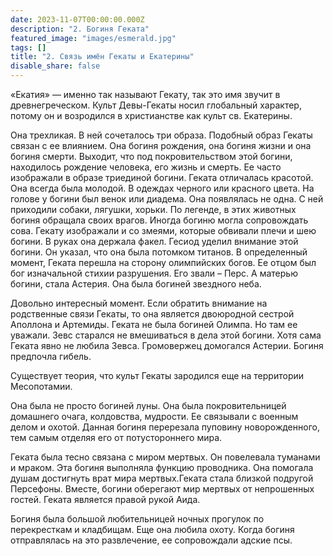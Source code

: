 ```yaml
---
date: 2023-11-07T00:00:00.000Z
description: "2. Богиня Геката"
featured_image: "images/esmerald.jpg"
tags: []
title: "2. Связь имён Гекаты и Екатерины"
disable_share: false
---
```

«Екатия» — именно так называют Гекату, так это имя звучит в древнегреческом. Культ Девы-Гекаты носил глобальный характер, потому он и возродился в христианстве как культ св. Екатерины. 

Она трехликая. В ней сочеталось три образа. Подобный образ Гекаты связан с ее влиянием. Она богиня рождения, она богиня жизни и она богиня смерти. Выходит, что под покровительством этой богини, находилось рождение человека, его жизнь и смерть.
Ее часто изображали в образе триединой богини. Геката отличалась красотой. Она всегда была молодой. В одеждах черного или красного цвета. На голове у богини был венок или диадема.
Она появлялась не одна. С ней приходили собаки, лягушки, хорьки. По легенде, в этих животных богиня обращала своих врагов. Иногда богиню могла сопровождать сова. Гекату изображали и со змеями, которые обвивали плечи и шею богини. В руках она держала факел.
Гесиод уделил внимание этой богини. Он указал, что она была потомком титанов. В определенный момент, Геката перешла на сторону олимпийских богов. Ее отцом был бог изначальной стихии разрушения. Его звали – Перс. А матерью богини, стала Астерия. Она была богиней звездного неба.

Довольно интересный момент. Если обратить внимание на родственные связи Гекаты, то она является двоюродной сестрой Аполлона и Артемиды.
Геката не была богиней Олимпа. Но там ее уважали. Зевс старался не вмешиваться в дела этой богини. Хотя сама Геката явно не любила Зевса. Громовержец домогался Астерии. Богиня предпочла гибель.

Существует теория, что культ Гекаты зародился еще на территории Месопотамии.

Она была не просто богиней луны. Она была покровительницей домашнего очага, колдовства, мудрости. Ее связывали с военным делом и охотой. Данная богиня перерезала пуповину новорожденного, тем самым отделяя его от потустороннего мира.

Геката была тесно связана с миром мертвых. Он повелевала туманами и мраком. Эта богиня выполняла функцию проводника. Она помогала душам достигнуть врат мира мертвых.Геката стала близкой подругой Персефоны. Вместе, богини оберегают мир мертвых от непрошенных гостей. Геката является правой рукой Аида.

Богиня была большой любительницей ночных прогулок по перекресткам и кладбищам. Еще она любила охоту. Когда богиня отправлялась на это развлечение, ее сопровождали адские псы.